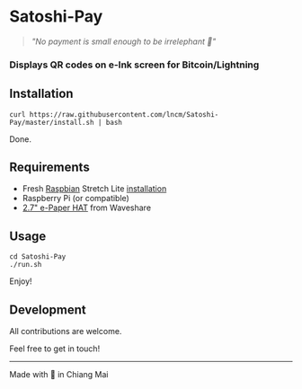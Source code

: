 # Satoshi-Pay

> *"No payment is small enough to be irrelephant 🐘"*

### Displays QR codes on e-Ink screen for Bitcoin/Lightning

Installation
---

```
curl https://raw.githubusercontent.com/lncm/Satoshi-Pay/master/install.sh | bash
```

Done.

Requirements
---
* Fresh [Raspbian](https://www.raspberrypi.org/downloads/raspbian/) Stretch Lite [installation](https://www.raspberrypi.org/documentation/installation/installing-images/README.md)
* Raspberry Pi (or compatible)
* [2.7" e-Paper HAT](https://www.waveshare.com/product/2.7inch-e-paper-hat-b.htm) from Waveshare

Usage
---

```
cd Satoshi-Pay
./run.sh
```

Enjoy!

Development
---
All contributions are welcome.

Feel free to get in touch!

---

Made with 🥩 in Chiang Mai